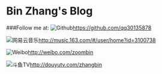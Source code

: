 # Bin Zhang's Blog

###Follow me at:
![Github](http://musiccode.me/assets/images/octocat.png)https://github.com/qq30135878

![网易云音乐](http://musiccode.me/assets/images/music163.png)http://music.163.com/#/user/home?id=3100738

![Weibo](http://musiccode.me//assets/images/weibo.png)http://weibo.com/zoombin

![斗鱼TV](http://musiccode.me/assets/images/douyutv.png)http://douyutv.com/zhangbin
